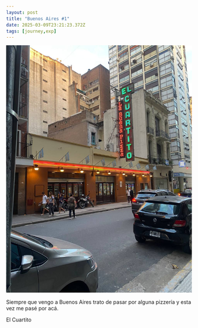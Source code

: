 ```yaml
---
layout: post
title: "Buenos Aires #1"
date: 2025-03-09T23:21:23.372Z
tags: [journey,exp]
---
```


![Buenos Aires #1](/assets/images/2025-03-09-image232123.png)

Siempre que vengo a Buenos Aires trato de pasar por alguna pizzería y esta vez me pasé por acá. 

El Cuartito
